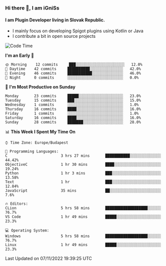 ### Hi there 👋, I am iGniSs

#### I am Plugin Developer living in Slovak Republic.
- I mainly focus on developing Spigot plugins using Kotlin or Java
- I contribute a bit in open source projects

<!--START_SECTION:waka-->
![Code Time](http://img.shields.io/badge/Code%20Time-954%20hrs%2020%20mins-blue)

**I'm an Early 🐤** 

```text
🌞 Morning    12 commits     ███░░░░░░░░░░░░░░░░░░░░░░   12.0% 
🌆 Daytime    42 commits     ██████████░░░░░░░░░░░░░░░   42.0% 
🌃 Evening    46 commits     ███████████░░░░░░░░░░░░░░   46.0% 
🌙 Night      0 commits      ░░░░░░░░░░░░░░░░░░░░░░░░░   0.0%

```
📅 **I'm Most Productive on Sunday** 

```text
Monday       23 commits     █████░░░░░░░░░░░░░░░░░░░░   23.0% 
Tuesday      15 commits     ███░░░░░░░░░░░░░░░░░░░░░░   15.0% 
Wednesday    1 commits      ░░░░░░░░░░░░░░░░░░░░░░░░░   1.0% 
Thursday     16 commits     ████░░░░░░░░░░░░░░░░░░░░░   16.0% 
Friday       1 commits      ░░░░░░░░░░░░░░░░░░░░░░░░░   1.0% 
Saturday     16 commits     ████░░░░░░░░░░░░░░░░░░░░░   16.0% 
Sunday       28 commits     ███████░░░░░░░░░░░░░░░░░░   28.0%

```


📊 **This Week I Spent My Time On** 

```text
⌚︎ Time Zone: Europe/Budapest

💬 Programming Languages: 
C                        3 hrs 27 mins       ███████████░░░░░░░░░░░░░░   44.42% 
ObjectiveC               1 hr 30 mins        ████░░░░░░░░░░░░░░░░░░░░░   19.24% 
Python                   1 hr 3 mins         ███░░░░░░░░░░░░░░░░░░░░░░   13.58% 
Text                     1 hr                ███░░░░░░░░░░░░░░░░░░░░░░   12.84% 
JavaScript               35 mins             ██░░░░░░░░░░░░░░░░░░░░░░░   7.6%

🔥 Editors: 
CLion                    5 hrs 58 mins       ███████████████████░░░░░░   76.7% 
VS Code                  1 hr 49 mins        █████░░░░░░░░░░░░░░░░░░░░   23.3%

💻 Operating System: 
Windows                  5 hrs 58 mins       ███████████████████░░░░░░   76.7% 
Linux                    1 hr 49 mins        █████░░░░░░░░░░░░░░░░░░░░   23.3%

```


 Last Updated on 07/11/2022 19:39:25 UTC
<!--END_SECTION:waka-->